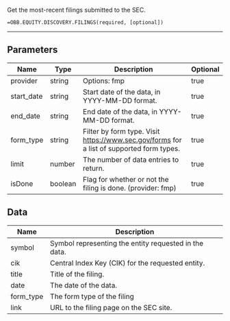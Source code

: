 <!-- markdownlint-disable MD041 -->

Get the most-recent filings submitted to the SEC.

```excel wordwrap
=OBB.EQUITY.DISCOVERY.FILINGS(required, [optional])
```

---

## Parameters

| Name | Type | Description | Optional |
| ---- | ---- | ----------- | -------- |
| provider | string | Options: fmp | true |
| start_date | string | Start date of the data, in YYYY-MM-DD format. | true |
| end_date | string | End date of the data, in YYYY-MM-DD format. | true |
| form_type | string | Filter by form type. Visit https://www.sec.gov/forms for a list of supported form types. | true |
| limit | number | The number of data entries to return. | true |
| isDone | boolean | Flag for whether or not the filing is done. (provider: fmp) | true |

## Data

| Name | Description |
| ---- | ----------- |
| symbol | Symbol representing the entity requested in the data.  |
| cik | Central Index Key (CIK) for the requested entity.  |
| title | Title of the filing.  |
| date | The date of the data.  |
| form_type | The form type of the filing  |
| link | URL to the filing page on the SEC site.  |
